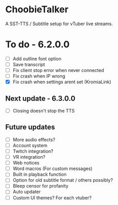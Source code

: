 # ChoobieTalker
A SST-TTS / Subtitle setup for vTuber live streams.

# To do - 6.2.0.0
- [ ] Add outline font option
- [ ] Save transcript
- [ ] Fix client stop error when never connected
- [ ] Fix crash when IP wrong
- [x] Fix crash when settings arent set (KromiaLink)

## Next update - 6.3.0.0
- [ ] Closing doesn't stop the TTS

## Future updates
- [ ] More audio effects?
- [ ] Account system
- [ ] Twitch integration?
- [ ] VR integration?
- [ ] Web notices
- [ ] Word macros (For custom messages)
- [ ] Built in playback function
- [ ] Option for old subtitle format / others possibly?
- [ ] Bleep censor for profanity
- [ ] Auto updater
- [ ] Custom UI themes? For each vtuber?
